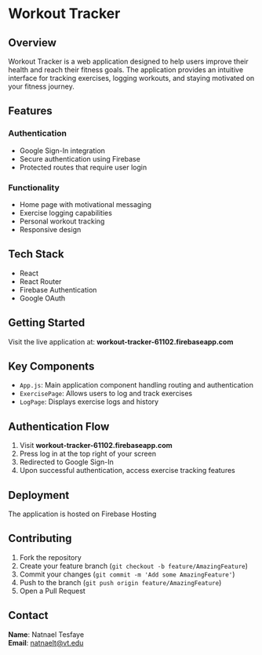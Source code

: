 # Workout Tracker

## Overview

Workout Tracker is a web application designed to help users improve their health and reach their fitness goals. The application provides an intuitive interface for tracking exercises, logging workouts, and staying motivated on your fitness journey.

## Features

### Authentication
- Google Sign-In integration
- Secure authentication using Firebase
- Protected routes that require user login

### Functionality
- Home page with motivational messaging
- Exercise logging capabilities
- Personal workout tracking
- Responsive design

## Tech Stack

- React
- React Router
- Firebase Authentication
- Google OAuth

## Getting Started

Visit the live application at: **workout-tracker-61102.firebaseapp.com**

## Key Components

- `App.js`: Main application component handling routing and authentication
- `ExercisePage`: Allows users to log and track exercises
- `LogPage`: Displays exercise logs and history

## Authentication Flow

1. Visit **workout-tracker-61102.firebaseapp.com**
2. Press log in at the top right of your screen
3. Redirected to Google Sign-In
4. Upon successful authentication, access exercise tracking features

## Deployment

The application is hosted on Firebase Hosting

## Contributing

1. Fork the repository
2. Create your feature branch (`git checkout -b feature/AmazingFeature`)
3. Commit your changes (`git commit -m 'Add some AmazingFeature'`)
4. Push to the branch (`git push origin feature/AmazingFeature`)
5. Open a Pull Request

## Contact

**Name**: Natnael Tesfaye  
**Email**: natnaelt@vt.edu
